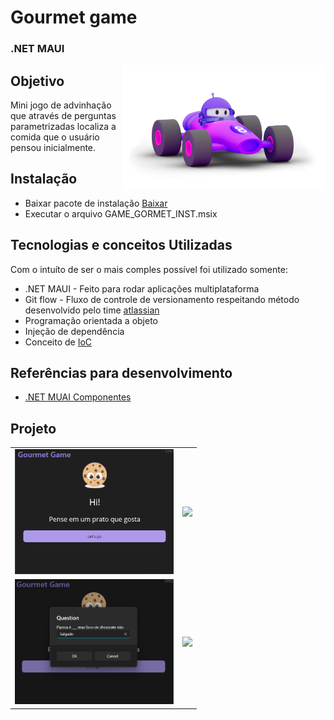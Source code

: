 

# Gourmet game 
### .NET MAUI

<img src="./gourmet_game/Resources/Images/dotnet_bot.png" height="200" align="right"/>

## Objetivo

Mini jogo de advinhação que através de perguntas parametrizadas localiza a comida que o usuário pensou inicialmente. 

## Instalação

- Baixar pacote de instalação [Baixar](./gourmet-game/releases/gourmet-game_1.0.0.0_Test.zip)
- Executar o arquivo GAME_GORMET_INST.msix

## Tecnologias e conceitos Utilizadas

Com o intuíto de ser o mais comples possível foi utilizado somente: 

- .NET MAUI - Feito para rodar aplicações multiplataforma
- Git flow - Fluxo de controle de versionamento respeitando método desenvolvido pelo time [atlassian](https://www.atlassian.com/git/tutorials/comparing-workflows/gitflow-workflow)
- Programação orientada a objeto 
- Injeção de dependência
- Conceito de [IoC](https://learn.microsoft.com/en-us/dotnet/architecture/modern-web-apps-azure/architectural-principles#dependency-inversion)


## Referências para desenvolvimento
- [.NET MUAI Componentes](https://learn.microsoft.com/en-us/dotnet/maui/user-interface/pop-ups?view=net-maui-8.0)


## Projeto

|||
|:----------------:|:----------------:|
|<img src="./gourmet_game/Resources/Images/print_01.png" height="200" />|<img src="./gourmet-game/Resources/Images/print_02.png" height="200" />|
|<img src="./gourmet_game/Resources/Images/print_03.png" height="200" />|<img src="./gourmet-game/Resources/Images/print_04.png" height="200" />|

